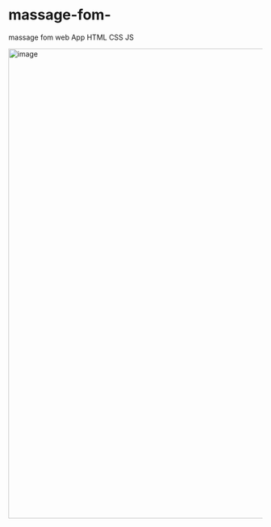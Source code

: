 # massage-fom-
massage fom web  App  HTML  CSS  JS

<img width="930" alt="image" src="https://github.com/user-attachments/assets/8be54ff1-beb8-4993-aa46-f5a1ee68dba9">

